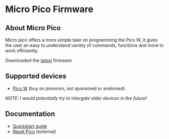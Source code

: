 # Micro Pico Firmware
## About Micro Pico
Micro pico offers a more simple take on programming the Pico W, it gives the user an easy to understand variety of commands, functions and more to work efficiently.

Downloaded the [latest](https://github.com/jackablett/micro-pico/releases) firmware
## Supported devices
- [Pico W](https://shop.pimoroni.com/products/raspberry-pi-pico-w?variant=40059369619539) (buy on pimoroni, not sponsored or endorsed)

*NOTE: I would potentially try to intergate older devices in the future!*
## Documentation
- [Quickstart guide](https://github.com/jackablett/micro-pico/blob/main/documentation/getting-started.md)
- [Reset Pico](https://learn.adafruit.com/getting-started-with-raspberry-pi-pico-circuitpython/circuitpython#flash-resetting-uf2-3083182) (external)
